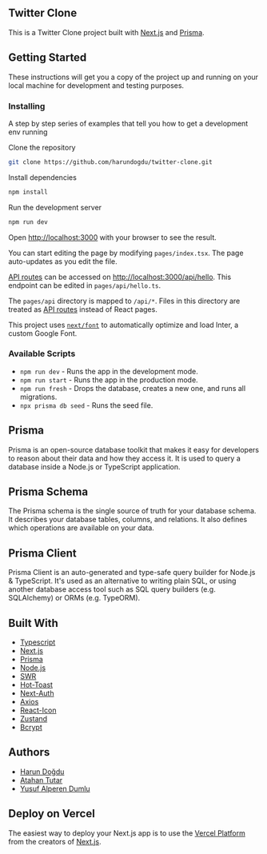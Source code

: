 ## Twitter Clone

This is a Twitter Clone project built with [Next.js](https://nextjs.org/) and [Prisma](https://www.prisma.io/).

## Getting Started

These instructions will get you a copy of the project up and running on your local machine for development and testing purposes.

<h3>Installing</h3>

A step by step series of examples that tell you how to get a development env running

Clone the repository

```bash
git clone https://github.com/harundogdu/twitter-clone.git
```

<p>Install dependencies</p>

```bash
npm install
```

Run the development server

```bash
npm run dev
```

Open [http://localhost:3000](http://localhost:3000) with your browser to see the result.

You can start editing the page by modifying `pages/index.tsx`. The page auto-updates as you edit the file.

[API routes](https://nextjs.org/docs/api-routes/introduction) can be accessed on [http://localhost:3000/api/hello](http://localhost:3000/api/hello). This endpoint can be edited in `pages/api/hello.ts`.

The `pages/api` directory is mapped to `/api/*`. Files in this directory are treated as [API routes](https://nextjs.org/docs/api-routes/introduction) instead of React pages.

This project uses [`next/font`](https://nextjs.org/docs/basic-features/font-optimization) to automatically optimize and load Inter, a custom Google Font.

<h3>Available Scripts</h3>

<ul>
<li><code>npm run dev</code> - Runs the app in the development mode.</li>
<li><code>npm run start</code> - Runs the app in the production mode.</li>
<li><code>npm run fresh</code> - Drops the database, creates a new one, and runs all migrations.</li>
<li><code>npx prisma db seed</code> - Runs the seed file.</li>
</ul>

## Prisma

Prisma is an open-source database toolkit that makes it easy for developers to reason about their data and how they access it. It is used to query a database inside a Node.js or TypeScript application.

## Prisma Schema

The Prisma schema is the single source of truth for your database schema. It describes your database tables, columns, and relations. It also defines which operations are available on your data.

## Prisma Client

Prisma Client is an auto-generated and type-safe query builder for Node.js & TypeScript. It's used as an alternative to writing plain SQL, or using another database access tool such as SQL query builders (e.g. SQLAlchemy) or ORMs (e.g. TypeORM).

## Built With

<ul>
<li><a href="https://www.typescriptlang.org/">Typescript</a></li>
<li><a href="https://nextjs.org/">Next.js</a></li>
<li><a href="https://www.prisma.io/">Prisma</a></li>
<li><a href="https://nodejs.org/api/modules.html">Node.js</a></li>
<li><a href="https://www.npmjs.com/package/swr">SWR</a></li>
<li><a href="https://www.npmjs.com/package/react-hot-toast">Hot-Toast</a></li>
<li><a href="https://www.npmjs.com/package/next-auth">Next-Auth</a></li>
<li><a href="https://www.npmjs.com/package/axios">Axios</a></li>
<li><a href="https://www.npmjs.com/package/react-icons">React-Icon</a></li>
<li><a href="https://www.npmjs.com/package/zustand">Zustand</a></li>
<li><a href="https://www.npmjs.com/package/bcrypt">Bcrypt</a></li>
</ul>

## Authors

<ul>
<li><a href="https://github.com/harundogdu">Harun Doğdu</a></li>
<li><a href="https://github.com/atahantutar">Atahan Tutar</a></li>
<li><a href="https://github.com/yusufalperendumlu">Yusuf Alperen Dumlu</a></li>
</ul>

## Deploy on Vercel

The easiest way to deploy your Next.js app is to use the [Vercel Platform](https://vercel.com/new?utm_medium=default-template&filter=next.js&utm_source=create-next-app&utm_campaign=create-next-app-readme) from the creators of [Next.js](https://nextjs.org/).
